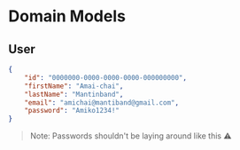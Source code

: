 ﻿# Domain Models

## User

```json
{
    "id": "0000000-0000-0000-0000-000000000",
    "firstName": "Amai-chai",
    "lastName": "Mantinband",
    "email": "amichai@mantiband@gmail.com",
    "password": "Amiko1234!"
}
```

> Note: Passwords shouldn't be laying around like this ⚠️